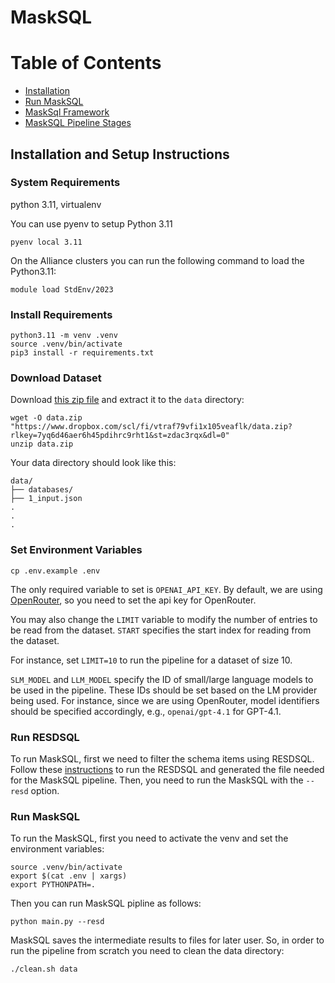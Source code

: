 # MaskSQL

# Table of Contents

- [Installation](#installation-and-setup-instruction)
- [Run MaskSQL](#run-masksql)
- [MaskSql Framework](Framework.md)
- [MaskSQL Pipeline Stages](Stages.md)

## Installation and Setup Instructions

### System Requirements

python 3.11, virtualenv

You can use pyenv to setup Python 3.11

```shell
pyenv local 3.11
```

On the Alliance clusters you can run the following command to
load the Python3.11:
```shell
module load StdEnv/2023
```

### Install Requirements

```shell
python3.11 -m venv .venv
source .venv/bin/activate
pip3 install -r requirements.txt
```

### Download Dataset

Download [this zip file](https://www.dropbox.com/scl/fi/vtraf79vfi1x105veaflk/data.zip?rlkey=7yq6d46aer6h45pdihrc9rht1&st=zdac3rqx&dl=0")
and extract it to the `data` directory:

```shell
wget -O data.zip "https://www.dropbox.com/scl/fi/vtraf79vfi1x105veaflk/data.zip?rlkey=7yq6d46aer6h45pdihrc9rht1&st=zdac3rqx&dl=0"
unzip data.zip
```

Your data directory should look like this:

```shell
data/
├── databases/
├── 1_input.json
.
.
.
```

### Set Environment Variables

```shell
cp .env.example .env
```

The only required variable to set is `OPENAI_API_KEY`.
By default, we are using [OpenRouter](https://openrouter.ai/), so you need to set the api key
for OpenRouter.

You may also change the `LIMIT` variable to modify the number of entries to be read from the dataset.
`START` specifies the start index for reading from the dataset.

For instance, set `LIMIT=10` to run the pipeline for a dataset of size 10.

`SLM_MODEL` and `LLM_MODEL` specify the ID of small/large language models to be used in the pipeline.
These IDs should be set based on the LM provider being used.
For instance, since we are using OpenRouter, model identifiers should be specified accordingly, e.g.,
`openai/gpt-4.1` for GPT-4.1.

### Run RESDSQL
To run MaskSQL, first we need to filter the schema items
using RESDSQL.
Follow these [instructions](./Resd.md) to run the RESDSQL
and generated the file needed for the MaskSQL pipeline.
Then, you need to run the MaskSQL with the `--resd` option.

### Run MaskSQL
To run the MaskSQL, first you need to activate the venv and set the environment variables:

```shell
source .venv/bin/activate
export $(cat .env | xargs)
export PYTHONPATH=.
```

Then you can run MaskSQL pipline as follows:
```shell
python main.py --resd
```

MaskSQL saves the intermediate results to files for later user.
So, in order to run the pipeline from scratch you need to clean the data directory:
```shell
./clean.sh data
```
